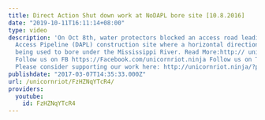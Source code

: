 ```yaml
---
title: Direct Action Shut down work at NoDAPL bore site [10.8.2016]
date: "2019-10-11T16:11:14+08:00"
type: video
description: 'On Oct 8th, water protectors blocked an access road leading to a Dakota
  Access Pipeline (DAPL) construction site where a horizontal directional drill is
  being used to bore under the Mississippi River. Read More:http:// unicornriot.ninja/?p=9798
  Follow us on FB https://Facebook.com/unicornriot.ninja Follow us on Twitter https://twitter.com/ur_ninja
  Please consider supporting our work here: http://unicornriot.ninja/?page_id=211'
publishdate: "2017-03-07T14:35:33.000Z"
url: /unicornriot/FzHZNqYTcR4/
providers:
  youtube:
    id: FzHZNqYTcR4
---
```

